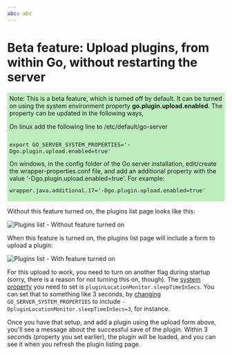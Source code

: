 ```yaml
---
abc: abc
---
```


# Beta feature: Upload plugins, from within Go, without restarting the server

<div style="background-color: rgba(0, 192, 0, 0.25); padding: 5px; margin-bottom: 1em">
  Note: This is a beta feature, which is turned off by default. It can be turned on using the system environment property <strong>go.plugin.upload.enabled</strong>.
  The property can be updated in the following ways,

  On linux add the following line to /etc/default/go-server
  <div style="font-family: monospace; font-size: 90%; padding-top: 1em; padding-bottom: 1em">export GO_SERVER_SYSTEM_PROPERTIES='-Dgo.plugin.upload.enabled=true'</div>
  On windows, in the config folder of the Go server installation, edit/create the wrapper-properties.conf file, and add an additional property with the value '-Dgo.plugin.upload.enabled=true'. For example:
  <div style="font-family: monospace; font-size: 90%; padding-top: 1em; padding-bottom: 1em">wrapper.java.additional.17='-Dgo.plugin.upload.enabled=true'</div>
</div>

Without this feature turned on, the plugins list page looks like this:

![Plugins list - Without feature turned on](../resources/images/plugin_upload_feature_off.png)

When this feature is turned on, the plugins list page will include a form to upload a plugin:

![Plugins list - With feature turned on](../resources/images/plugin_upload_feature_on.png)

For this upload to work, you need to turn on another flag during startup (sorry, there is a reason for not turning this
on, though). The [system property](../advanced_usage/other_config_options.html#system-properties) you need to set is
```pluginLocationMonitor.sleepTimeInSecs```. You can set that to something like 3 seconds, by [changing](../advanced_usage/other_config_options.html#system-properties)
```GO_SERVER_SYSTEM_PROPERTIES``` to include ```-DpluginLocationMonitor.sleepTimeInSecs=3```, for instance.

Once you have that setup, and add a plugin using the upload form above, you'll see a message about the successful save
of the plugin. Within 3 seconds (property you set earlier), the plugin will be loaded, and you can see it when you
refresh the plugin listing page.
